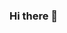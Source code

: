 ### Hi there 👋

<!--
**QQuinn03/QQuinn03** is a ✨ _special_ ✨ repository because its `README.md` (this file) appears on your GitHub profile.
-I‘m Qiong Qin.
-->
